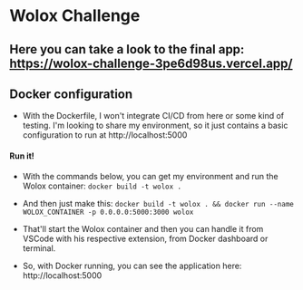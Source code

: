 # Wolox Challenge

## Here you can take a look to the final app: https://wolox-challenge-3pe6d98us.vercel.app/

## Docker configuration

- With the Dockerfile, I won't integrate CI/CD from here or some kind of testing. I'm looking to share my environment, so it just contains a basic configuration to run at http://localhost:5000 

#### Run it!

- With the commands below, you can get my environment and run the Wolox container:
`docker build -t wolox .`

- And then just make this:
`docker build -t wolox . && docker run --name WOLOX_CONTAINER -p 0.0.0.0:5000:3000 wolox`

- That'll start the Wolox container and then you can handle it from VSCode with his respective extension, from Docker dashboard or terminal.

- So, with Docker running, you can see the application here: http://localhost:5000

